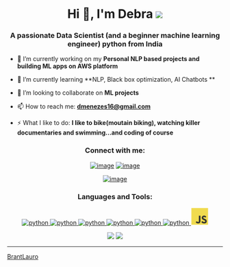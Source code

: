 <h1 align="center">Hi 👋, I'm Debra <img height="40" src="https://emoji.gg/assets/emoji/7333-parrotdance.gif"></h1>
<h3 align="center">A passionate  Data Scientist (and a beginner machine learning engineer) python from India</h3>

- 🔭 I’m currently working on my **Personal NLP based projects and building ML apps on AWS platform**

- 🌱 I’m currently learning **NLP, Black box optimization, AI Chatbots **

- 👯 I’m looking to collaborate on **ML projects**

- 📫 How to reach me: **dmenezes16@gmail.com**

- ⚡ What I like to do: **I like to bike(moutain biking), watching killer documentaries and swimming...and coding of course**

<h3 align="center">Connect with me:</h3>
<div align="center">

[![image](https://img.shields.io/badge/LinkedIn-0077B5?style=for-the-badge&logo=linkedin&logoColor=white)](https://www.linkedin.com/in/deborah-zenobia-rachael-menezes-40a57395/)
[![image](https://img.shields.io/badge/Instagram-E4405F?style=for-the-badge&logo=instagram&logoColor=white)](https://www.instagram.com/djdebbie/)

[![image](https://img.shields.io/badge/Gmail-D14836?style=for-the-badge&logo=gmail&logoColor=white)](mailto:dmenezes16@gmail.com)
  
</div>

<h3 align="center">Languages and Tools:</h3>

<p align="center"> 

  <a href="https://www.python.org" target="_blank"> 
    <img src="https://cdn.jsdelivr.net/gh/devicons/devicon/icons/python/python-original-wordmark.svg" alt="python" width="60" height="60"/> 
  </a> 
    <a href="https://www.w3.org/html/" target="_blank"> 
    <img src="https://cdn.jsdelivr.net/gh/devicons/devicon/icons/mongodb/mongodb-original-wordmark.svg" alt="python" width="60" height="60"/> 
  </a>
  <a href="https://www.w3schools.com/css/" target="_blank"> 
    <img src="https://cdn.jsdelivr.net/gh/devicons/devicon/icons/flask/flask-original-wordmark.svg" alt="python" width="60" height="60"/> 
  </a> 
  <a href="https://www.linux.org/" target="_blank"> 
    <img src="https://cdn.jsdelivr.net/gh/devicons/devicon/icons/docker/docker-original-wordmark.svg" alt="python" width="60" height="60"/> 
  </a> 
  <a href="https://git-scm.com/" target="_blank"> 
    <img src="https://cdn.jsdelivr.net/gh/devicons/devicon/icons/mysql/mysql-original-wordmark.svg" alt="python" width="60" height="60"/> 
  </a>
    <a href="https://git-scm.com/" target="_blank"> 
    <img src="https://cdn.jsdelivr.net/gh/devicons/devicon/icons/git/git-original-wordmark.svg" alt="python" width="60" height="60"/> 
  </a>
    
       
  <a href="https://developer.mozilla.org/en-US/docs/Web/JavaScript" target="_blank"> 
    <img src="https://raw.githubusercontent.com/devicons/devicon/master/icons/javascript/javascript-original.svg" alt="javascript" width="40" height="40"/> 
  </a> 
</p>
<!-- [![Debra's GitHub stats](https://github-readme-stats.vercel.app/api?username=Debra1761)](https://github.com/Debra1761/github-readme-stats) -->

<p align= "center">
  <img height= "150" src="https://github-readme-stats.vercel.app/api?username=Debra1761&theme=react&show_icons=true&include_all_commits=true" />
  <img height= "150" src="https://github-readme-stats.vercel.app/api/top-langs/?username=Debra1761&theme=react&layout=compact" />
</p>

------

[BrantLauro](https://github.com/Debra1761)

